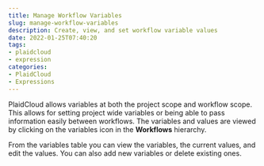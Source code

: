 ```yaml
---
title: Manage Workflow Variables
slug: manage-workflow-variables
description: Create, view, and set workflow variable values
date: 2022-01-25T07:40:20
tags:
- plaidcloud
- expression
categories:
- PlaidCloud
- Expressions
---
```



PlaidCloud allows variables at both the project scope and workflow scope. This allows for setting project wide variables or being able to pass information easily between workflows. The variables and values are viewed by clicking on the variables icon in the **Workflows** hierarchy.



From the variables table you can view the variables, the current values, and edit the values. You can also add new variables or delete existing ones.

